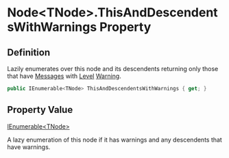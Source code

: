 # Node&lt;TNode&gt;.ThisAndDescendentsWithWarnings Property
## Definition

Lazily enumerates over this node and its descendents returning only those that have [Messages](MrKWatkins.Ast.Message.md) with [Level](MrKWatkins.Ast.Message.Level.md) [Warning](MrKWatkins.Ast.MessageLevel.md#fields).

```c#
public IEnumerable<TNode> ThisAndDescendentsWithWarnings { get; }
```

## Property Value

[IEnumerable&lt;TNode&gt;](https://learn.microsoft.com/en-gb/dotnet/api/System.Collections.Generic.IEnumerable-1)

A lazy enumeration of this node if it has warnings and any descendents that have warnings.
